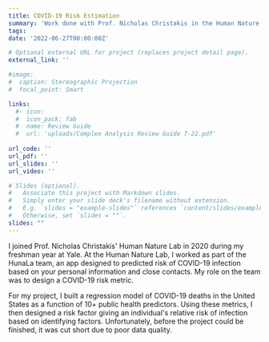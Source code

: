 ```yaml
---
title: COVID-19 Risk Estimation
summary: 'Work done with Prof. Nicholas Christakis in the Human Nature Lab at Yale '
tags:
date: '2022-06-27T00:00:00Z'

# Optional external URL for project (replaces project detail page).
external_link: ''

#image: 
#  caption: Stereographic Projection
#  focal_point: Smart

links:
  #- icon: 
  #  icon_pack: fab
  #  name: Review Guide
  #  url: 'uploads/Complex Analysis Review Guide 7-22.pdf'
 
url_code: ''
url_pdf: ''
url_slides: ''
url_video: ''

# Slides (optional).
#   Associate this project with Markdown slides.
#   Simply enter your slide deck's filename without extension.
#   E.g. `slides = "example-slides"` references `content/slides/example-slides.md`.
#   Otherwise, set `slides = ""`.
slides: ""
---
```




I joined Prof. Nicholas Christakis' Human Nature Lab in 2020 during my freshman year at Yale. At the Human Nature Lab, I worked as part of the HunaLa team, an app designed to predicted risk of COVID-19 infection based on your personal information and close contacts. My role on the team was to design a COVID-19 risk metric. 

For my project, I built a regression model of COVID-19 deaths in the United States as a function of 10+ public health predictors. Using these metrics, I then designed a risk factor giving an individual's relative risk of infection based on identifying factors. Unfortunately, before the project could be finished, it was cut short due to poor data quality. 